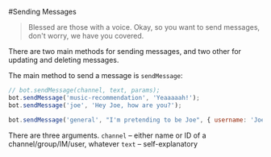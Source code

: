 #Sending Messages
> Blessed are those with a voice.
 Okay, so you want to send messages, don't worry, we have you covered.
 
 There are two main methods for sending messages, and two other for updating and deleting messages.
 
 The main method to send a message is `sendMessage`:
 
```javascript
// bot.sendMessage(channel, text, params);
bot.sendMessage('music-recommendation', 'Yeaaaaah!');
bot.sendMessage('joe', 'Hey Joe, how are you?');

bot.sendMessage('general', "I'm pretending to be Joe", { username: 'Joe' });
```

There are three arguments.
`channel` – either name or ID of a channel/group/IM/user, whatever
`text` – self-explanatory

